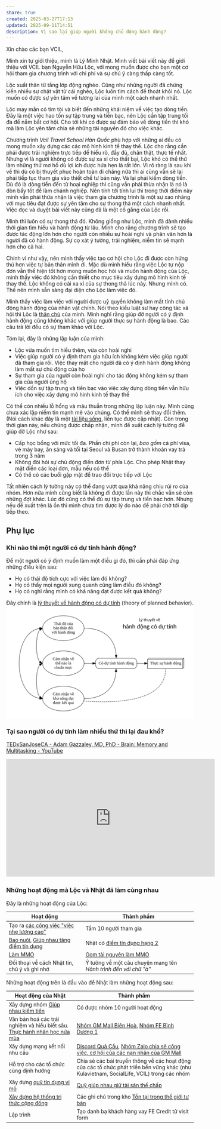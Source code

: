 ```yaml
---
share: true
created: 2025-03-27T17:13
updated: 2025-09-11T14:51
description: Vì sao lại giúp người không chủ động hành động?
---
```

Xin chào các bạn VCIL,

Minh xin tự giới thiệu, mình là Lý Minh Nhật. Mình viết bài viết này để giới thiệu với VCIL bạn Nguyễn Hữu Lộc, với mong muốn được cho bạn một cơ hội tham gia chương trình với chi phí và sự chú ý càng thấp càng tốt.

Lộc xuất thân từ tầng lớp động nghèo. Cũng như những người đã chứng kiến nhiều sự chật vật từ cái nghèo, Lộc luôn tìm cách để thoát khỏi nó. Lộc muốn có được sự yên tâm về tương lai của mình một cách nhanh nhất.

Lộc may mắn có tìm tòi và biết đến những khái niệm về việc tạo dòng tiền. Đây là một việc hao tốn sự tập trung và tiền bạc, nên Lộc cần tập trung tối đa để nắm bắt cơ hội. Cho tới khi có được sự đảm bảo về dòng tiền thì khó mà làm Lộc yên tâm chia sẻ những tài nguyên đó cho việc khác.

Chương trình *Vcil Travel School Hàn Quốc* phù hợp với những ai đều có mong muốn xây dựng các các mô hình kinh tế thay thế. Lộc cho rằng cần phải được trải nghiệm trực tiếp để hiểu rõ, đầy đủ, chân thật, thực tế nhất. Nhưng vì là người không có được sự xa xỉ cho thất bại, Lộc khó có thể thử làm những thứ mơ hồ dù lợi ích được hứa hẹn là rất lớn. Vì rõ ràng là sau khi về thì dù có bị thuyết phục hoàn toàn đi chăng nữa thì ai cũng vẫn sẽ lại phải tiếp tục tham gia vào thiết chế tư bản này. Và lại phải kiếm dòng tiền. Dù đó là dòng tiền đến từ hoại nghiệp thì cũng vẫn phải thừa nhận là nó là đòn bẩy tốt để làm chánh nghiệp. Nên tính tới tính lui thì trong thời điểm này mình vẫn phải thừa nhận là việc tham gia chương trình là một sự xao nhãng với mục tiêu đạt được sự yên tâm cho sự thong thả một cách nhanh nhất. Việc đọc và duyệt bài viết này cũng đã là một cố gắng của Lộc rồi. 

Mình thì luôn có sự thong thả đó. Không giống như Lộc, mình đã dành nhiều thời gian tìm hiểu và hành động từ lâu. Mình cho rằng chương trình sẽ tạo được tác động lớn hơn cho người còn nhiều sự hoài nghi và phân vân hơn là người đã có hành động. Sự cọ xát ý tưởng, trải nghiệm, niềm tin sẽ mạnh hơn cho cả hai.

Chính vì như vậy, nên mình thấy việc tạo cơ hội cho Lộc đi được còn hứng thú hơn việc tự bản thân mình đi. Mặc dù mình hiểu rằng việc Lộc tự nộp đơn vẫn thể hiện tốt hơn mong muốn học hỏi và muốn hành động của Lộc, mình thấy việc đó không cần thiết cho mục tiêu xây dựng mô hình kinh tế thay thế. Lộc không có cái xa xỉ của sự thong thả lúc này. Nhưng mình có. Thế nên mình sẵn sàng đại diện cho Lộc làm việc đó. 

Mình thấy việc làm việc với người được uỷ quyền không làm mất tính chủ động hành động của nhân vật chính. Nói theo kiểu luật sư hay công tác xã hội thì Lộc là [thân chủ](https://luatvandiendich.wordpress.com/2018/08/19/than-chu-nghia-la-gi/) của mình. Mình nghĩ rằng giúp đỡ người có ý định hành động cũng không khác với giúp người thực sự hành động là bao. Các câu trả lời đều có sự tham khảo với Lộc. 

Tóm lại, đây là những lập luận của mình:
- Lộc vừa muốn tìm hiểu thêm, vừa còn hoài nghi
- Việc giúp người có ý định tham gia hữu ích không kém việc giúp người đã tham gia rồi. Việc thay mặt cho người đã có ý định hành động không làm mất sự chủ động của họ
- Sự tham gia của người còn hoài nghi cho tác động không kém sự tham gia của người ủng hộ
- Việc dồn sự tập trung và tiền bạc vào việc xây dựng dòng tiền vẫn hữu ích cho việc xây dựng mô hình kinh tế thay thế

Có thể còn nhiều lỗ hổng và mâu thuẫn trong những lập luận này. Mình cũng chưa xác lập niềm tin mạnh mẽ vào chúng. Có thể mình sẽ thay đổi thêm. (Nói cách khác đây là một [tài liệu sống](https://en.wikipedia.org/wiki/Living_document), liên tục được cập nhật). Còn trong thời gian này, nếu chúng được chấp nhận, mình đề xuất cách lý tưởng để giúp đỡ Lộc như sau:
- Cấp học bổng với mức tối đa. Phần chi phí còn lại, *bao gồm* cả phí visa, vé máy bay, ăn sáng và tối tại Seoul và Busan trở thành khoản vay trả trong 3 năm
- Không đòi hỏi sự chủ động điền đơn từ phía Lộc. Cho phép Nhật thay mặt điền các loại đơn, mẫu nếu có thể
- Có thể có các buổi gặp mặt để trao đổi trực tiếp với Lộc

Tất nhiên cách lý tưởng này có thể đang vượt qua khả năng chịu rủi ro của nhóm. Hơn nữa mình cũng biết là không đi được lần này thì chắc vẫn sẽ còn những đợt khác. Lúc đó cũng có thể đủ sự tập trung và tiền bạc hơn. Nhưng nếu đề xuất trên là ổn thì mình chưa tìm được lý do nào để phải chờ tới dịp tiếp theo. 

## Phụ lục
### Khi nào thì một người có dự tính hành động?
Để một người có ý định muốn làm một điều gì đó, thì cần phải đáp ứng những điều kiện sau: 
- Họ có thái độ tích cực với việc làm đó không? 
- Họ có thấy mọi người xung quanh cũng làm điều đó không? 
- Họ có nghĩ rằng mình có khả năng đạt được kết quả không? 

Đây chính là [lý thuyết về hành động có dự tính](https://vi.wikipedia.org/wiki/Lý_thuyết_hành_vi_có_kế_hoạch%23) (theory of planned behavior).
![Lý thuyết về hành động có dự tính.svg](../../assets/attachments/L%C3%BD%20thuy%E1%BA%BFt%20v%E1%BB%81%20h%C3%A0nh%20%C4%91%E1%BB%99ng%20c%C3%B3%20d%E1%BB%B1%20t%C3%ADnh.svg)

### Tại sao người có dự tính làm nhiều thứ thì lại đau khổ?
[TEDxSanJoseCA - Adam Gazzaley, MD, PhD - Brain: Memory and Multitasking - YouTube](https://youtu.be/tiANn5PZ4BI?si=Q4LpGinfogPfr8yU)
<iframe width="560" height="315" src="https://www.youtube.com/embed/tiANn5PZ4BI?si=qH-ENIixsDs4-5fz" title="YouTube video player" frameborder="0" allow="accelerometer; autoplay; clipboard-write; encrypted-media; gyroscope; picture-in-picture; web-share" referrerpolicy="strict-origin-when-cross-origin" allowfullscreen></iframe>

### Những hoạt động mà Lộc và Nhật đã làm cùng nhau
Đây là những hoạt động của Lộc:

| Hoạt động                                                                        | Thành phẩm                                                                                           |
| -------------------------------------------------------------------------------- | ---------------------------------------------------------------------------------------------------- |
| Tạo ra [ các công việc "việc nhẹ lương cao"](../../%F0%9F%93%9CT%C3%A0i%20nguy%C3%AAn/%C3%9D%20t%C6%B0%E1%BB%9Fng%20ki%E1%BA%BFm%20ti%E1%BB%81n/%C3%9D%20t%C6%B0%E1%BB%9Fng/C%C3%B4ng%20vi%E1%BB%87c%20th%E1%BB%9Di%20v%E1%BB%A5,%20c%E1%BB%99ng%20t%C3%A1c%20vi%C3%AAn/index.md) | Tầm 10 người tham gia                                                                                |
| [Bao nuôi](../../%F0%9F%93%9CT%C3%A0i%20nguy%C3%AAn/Qu%C3%A0%20t%E1%BA%B7ng/Bao%20nu%C3%B4i/index.md), [Giúp nhau tăng điểm tín dụng](../Gi%C3%BAp%20nhau%20tho%C3%A1t%20n%E1%BB%A3/C%C3%B4ng%20vi%E1%BB%87c/Gi%C3%BAp%20nhau%20t%C4%83ng%20%C4%91i%E1%BB%83m%20t%C3%ADn%20d%E1%BB%A5ng.md)                                                 | Nhật có [điểm tín dụng hạng 2](../Gi%C3%BAp%20nhau%20tho%C3%A1t%20n%E1%BB%A3/Ng%C6%B0%E1%BB%9Di%20th%E1%BB%A5%20h%C6%B0%E1%BB%9Fng/L%C3%BD%20Minh%20Nh%E1%BA%ADt/C%C3%A1c%20kho%E1%BA%A3n%20t%C3%A0i%20s%E1%BA%A3n%20v%C3%A0%20kho%E1%BA%A3n%20n%E1%BB%A3%20Nh%E1%BA%ADt%20%C4%91%E1%BB%A9ng%20t%C3%AAn%20(phi%C3%AAn%20b%E1%BA%A3n%20cho%20b%E1%BA%A1n%20b%C3%A8).md) |
| [Làm MMO](../../%E2%9A%A1Hi%E1%BB%83u%20bi%E1%BA%BFt%20s%C3%A2u/Ki%E1%BA%BFm%20ti%E1%BB%81n/T%E1%BB%B1%20%C4%91%E1%BA%A7u%20t%C6%B0/Ki%E1%BA%BFm%20ti%E1%BB%81n%20tr%E1%BB%B1c%20tuy%E1%BA%BFn%20(MMO)/index.md)                                          | [Gom tài nguyên làm MMO](../T%E1%BA%A1o%20thu%20nh%E1%BA%ADp%20th%E1%BB%A5%20%C4%91%E1%BB%99ng/Gom%20t%C3%A0i%20nguy%C3%AAn%20l%C3%A0m%20MMO.md)                                                                           |
| Đối thoại về cách Nhật tin, chú ý và ghi nhớ                                     | Ý tưởng về một câu chuyện mang tên *Hành trình đến với chữ "à"*                                      |

Những hoạt động trên là đầu vào để Nhật làm những hoạt động sau:

| Hoạt động của Nhật                                                                                             | Thành phẩm                                                                                                                                                    |
| -------------------------------------------------------------------------------------------------------------- | ------------------------------------------------------------------------------------------------------------------------------------------------------------- |
| Xây dựng nhóm [Giúp nhau kiếm tiền](../Gi%C3%BAp%20nhau%20ki%E1%BA%BFm%20ti%E1%BB%81n/index.md)                                                                          | Có được nhóm 10 người hoạt động                                                                                                                               |
| Văn bản hoá các trải nghiệm và hiểu biết sâu. [Thực hành nhân học nửa mùa](https://doi-thoai.deno.dev/aC.6c.1) | [Nhóm GM Mall Biên Hoà](../Gi%C3%BAp%20nhau%20ki%E1%BA%BFm%20ti%E1%BB%81n/Ch%E1%BA%A1y%20ch%E1%BB%89%20ti%C3%AAu%20cho%20nh%C3%A2n%20vi%C3%AAn%20c%C3%B4ng%20ty/Ch%C6%A1i%20ch%C3%ADnh%20s%C3%A1ch/T%C3%A0i%20li%E1%BB%87u%20v%E1%BB%81%20t%E1%BB%ABng%20c%C3%B4ng%20ty/GM%20Mall/Nh%C3%B3m%20Bi%C3%AAn%20Ho%C3%A0.md), [Nhóm FE Bình Dương 1](../Gi%C3%BAp%20nhau%20ki%E1%BA%BFm%20ti%E1%BB%81n/Ch%E1%BA%A1y%20ch%E1%BB%89%20ti%C3%AAu%20cho%20nh%C3%A2n%20vi%C3%AAn%20c%C3%B4ng%20ty/Ch%C6%A1i%20ch%C3%ADnh%20s%C3%A1ch/T%C3%A0i%20li%E1%BB%87u%20v%E1%BB%81%20t%E1%BB%ABng%20c%C3%B4ng%20ty/FE%20Credit/Nh%C3%B3m%20B%C3%ACnh%20D%C6%B0%C6%A1ng%201.md)                                                                         |
| Xây dựng mạng kết nối nhu cầu                                                                                  | [Discord Quả Cầu](https://doi-thoai.deno.dev/discordQC.6c.1), [Nhóm Zalo chia sẻ công việc, cơ hội của các nạn nhân của GM Mall](https://zalo.me/g/ojezyd465) |
| Hỗ trợ cho các tổ chức cùng định hướng                                                                         | Chia sẻ các bài truyền thông về các hoạt động của các tổ chức phát triển bền vững khác (như Kulavietnam, SocialLife, VCIL) trong các nhóm                     |
| Xây dựng [quỹ tín dụng vi mô](../Gi%C3%BAp%20nhau%20tho%C3%A1t%20n%E1%BB%A3/Qu%E1%BB%B9/Ng%C3%A2n%20h%C3%A0ng%20mini%20v%C3%A0%20m%E1%BA%A1ng%20l%C6%B0%E1%BB%9Bi%20cho%20vay%20ngang%20h%C3%A0ng.md)                                | [Quỹ giúp nhau giữ tài sản thế chấp](../Gi%C3%BAp%20nhau%20tho%C3%A1t%20n%E1%BB%A3/Qu%E1%BB%B9/Qu%E1%BB%B9%20gi%C3%BAp%20nhau%20gi%E1%BB%AF%20t%C3%A0i%20s%E1%BA%A3n%20th%E1%BA%BF%20ch%E1%BA%A5p.md)                                                                                                                        |
| [Xây dựng hệ thống tri thức cộng đồng](https://doi-thoai.deno.dev/of.6c.1)                                     | Các ghi chú trong kho [Tồn tại trong thế giới tư bản](../../index.md)                                                                                   |
| Lập trình                                                                                                      | Tạo danh bạ khách hàng vay FE Credit từ visit form                                                                                                            |
